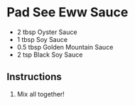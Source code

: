 # Pad See Eww Sauce

- 2 tbsp Oyster Sauce
- 1 tbsp Soy Sauce
- 0.5 tbsp Golden Mountain Sauce
- 2 tsp Black Soy Sauce

## Instructions

1) Mix all together!
